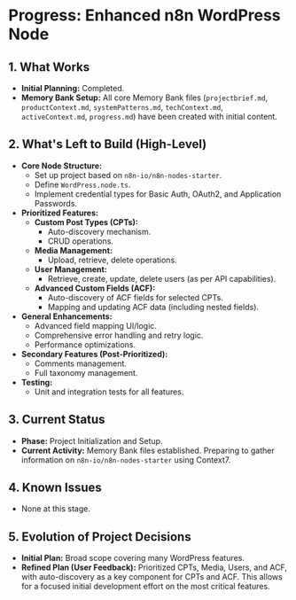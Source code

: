 # Progress: Enhanced n8n WordPress Node

## 1. What Works
- **Initial Planning:** Completed.
- **Memory Bank Setup:** All core Memory Bank files (`projectbrief.md`, `productContext.md`, `systemPatterns.md`, `techContext.md`, `activeContext.md`, `progress.md`) have been created with initial content.

## 2. What's Left to Build (High-Level)
- **Core Node Structure:**
    - Set up project based on `n8n-io/n8n-nodes-starter`.
    - Define `WordPress.node.ts`.
    - Implement credential types for Basic Auth, OAuth2, and Application Passwords.
- **Prioritized Features:**
    - **Custom Post Types (CPTs):**
        - Auto-discovery mechanism.
        - CRUD operations.
    - **Media Management:**
        - Upload, retrieve, delete operations.
    - **User Management:**
        - Retrieve, create, update, delete users (as per API capabilities).
    - **Advanced Custom Fields (ACF):**
        - Auto-discovery of ACF fields for selected CPTs.
        - Mapping and updating ACF data (including nested fields).
- **General Enhancements:**
    - Advanced field mapping UI/logic.
    - Comprehensive error handling and retry logic.
    - Performance optimizations.
- **Secondary Features (Post-Prioritized):**
    - Comments management.
    - Full taxonomy management.
- **Testing:**
    - Unit and integration tests for all features.

## 3. Current Status
- **Phase:** Project Initialization and Setup.
- **Current Activity:** Memory Bank files established. Preparing to gather information on `n8n-io/n8n-nodes-starter` using Context7.

## 4. Known Issues
- None at this stage.

## 5. Evolution of Project Decisions
- **Initial Plan:** Broad scope covering many WordPress features.
- **Refined Plan (User Feedback):** Prioritized CPTs, Media, Users, and ACF, with auto-discovery as a key component for CPTs and ACF. This allows for a focused initial development effort on the most critical features.
